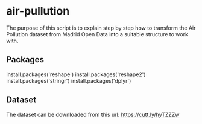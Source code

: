 # air-pullution

The purpose of this script is to explain step by step how to transform the Air Pollution dataset from Madrid Open Data into a suitable structure to work with.  


## Packages
install.packages('reshape')
install.packages('reshape2')
install.packages('stringr')
install.packages('dplyr')

## Dataset
The dataset can be downloaded from this url: https://cutt.ly/hyTZZZw
